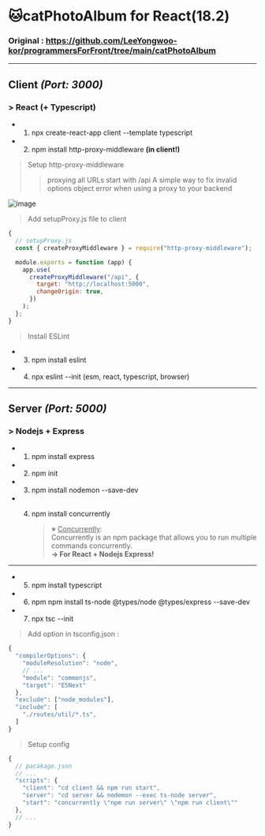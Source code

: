 # 🐱catPhotoAlbum for React(18.2)

### Original : https://github.com/LeeYongwoo-kor/programmersForFront/tree/main/catPhotoAlbum

---

## **Client** _(Port: 3000)_

### > React (+ Typescript)

- 1. npx create-react-app client --template typescript
- 2. npm install http-proxy-middleware **(in client!)**

> Setup http-proxy-middleware
>
> > proxying all URLs start with /api
> > A simple way to fix invalid options object error when using a proxy to your backend

![image](https://user-images.githubusercontent.com/75498045/209558310-78c60754-7d6e-40f0-86ae-e6f68fb00abb.png)

> Add setupProxy.js file to client

```js
{
  // setupProxy.js
  const { createProxyMiddleware } = require("http-proxy-middleware");

  module.exports = function (app) {
    app.use(
      createProxyMiddleware("/api", {
        target: "http://localhost:5000",
        changeOrigin: true,
      })
    );
  };
}
```

> Install ESLint

- 3. npm install eslint
- 4. npx eslint --init (esm, react, typescript, browser)

---

## **Server** _(Port: 5000)_

### > Nodejs + Express

- 1. npm install express
- 2. npm init
- 3. npm install nodemon --save-dev
- 4. npm install concurrently

     > ※ <u>Concurrently</u>: <br/>Concurrently is an npm package that allows you to run multiple commands concurrently.  
     > **→ For React + Nodejs Express!**

---

- 5. npm install typescript
- 6. npm npm install ts-node @types/node @types/express --save-dev
- 7. npx tsc --init

> Add option in tsconfig.json :

```js
{
  "compilerOptions": {
    "moduleResolution": "node",
    // ...
    "module": "commonjs",
    "target": "ESNext"
  },
  "exclude": ["node_modules"],
  "include": [
    "./routes/util/*.ts",
  ]
}
```

> Setup config

```js
{
  // pacakage.json
  // ...
  "scripts": {
    "client": "cd client && npm run start",
    "server": "cd server && nodemon --exec ts-node server",
    "start": "concurrently \"npm run server\" \"npm run client\""
  },
  // ...
}
```
